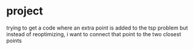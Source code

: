 # project
trying to get a code where an extra point is added to the tsp problem but instead of reoptimizing, i want to connect that point to the two closest points
